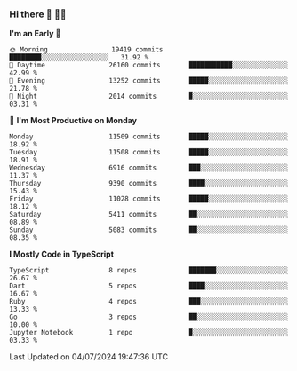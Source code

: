 ### Hi there 👋 🧑‍💻



<!--START_SECTION:waka-->
**I'm an Early 🐤** 

```text
🌞 Morning                19419 commits       ████████░░░░░░░░░░░░░░░░░   31.92 % 
🌆 Daytime                26160 commits       ███████████░░░░░░░░░░░░░░   42.99 % 
🌃 Evening                13252 commits       █████░░░░░░░░░░░░░░░░░░░░   21.78 % 
🌙 Night                  2014 commits        █░░░░░░░░░░░░░░░░░░░░░░░░   03.31 % 
```
📅 **I'm Most Productive on Monday** 

```text
Monday                   11509 commits       █████░░░░░░░░░░░░░░░░░░░░   18.92 % 
Tuesday                  11508 commits       █████░░░░░░░░░░░░░░░░░░░░   18.91 % 
Wednesday                6916 commits        ███░░░░░░░░░░░░░░░░░░░░░░   11.37 % 
Thursday                 9390 commits        ████░░░░░░░░░░░░░░░░░░░░░   15.43 % 
Friday                   11028 commits       █████░░░░░░░░░░░░░░░░░░░░   18.12 % 
Saturday                 5411 commits        ██░░░░░░░░░░░░░░░░░░░░░░░   08.89 % 
Sunday                   5083 commits        ██░░░░░░░░░░░░░░░░░░░░░░░   08.35 % 
```


**I Mostly Code in TypeScript** 

```text
TypeScript               8 repos             ███████░░░░░░░░░░░░░░░░░░   26.67 % 
Dart                     5 repos             ████░░░░░░░░░░░░░░░░░░░░░   16.67 % 
Ruby                     4 repos             ███░░░░░░░░░░░░░░░░░░░░░░   13.33 % 
Go                       3 repos             ██░░░░░░░░░░░░░░░░░░░░░░░   10.00 % 
Jupyter Notebook         1 repo              █░░░░░░░░░░░░░░░░░░░░░░░░   03.33 % 
```




 Last Updated on 04/07/2024 19:47:36 UTC
<!--END_SECTION:waka-->


